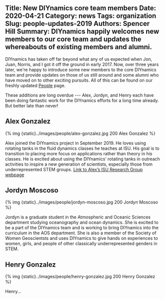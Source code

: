 Title: New DIYnamics core team members
Date: 2020-04-21
Category: news
Tags: organization
Slug: people-updates-2019
Authors: Spencer Hill
Summary: DIYnamics happily welcomes new members to our core team and updates the whereabouts of existing members and alumni.
---

DIYnamics has taken off far beyond what any of us expected when Jon,
Juan, Norris, and I got it off the ground in early 2017.  Now, over
three years later, we're happy to introduce some new members to the
core DIYnamics team and provide updates on those of us still around
and some alumni who have moved on to other exciting pursuits.  All of
this can be found on our freshly updated
[People](/pages/people.html) page.

These additions are long overdue --- Alex, Jordyn, and Henry each have
been doing fantastic work for the DIYnamics efforts for a long time
already.  But better late than never!

## Alex Gonzalez

{% img {static}../images/people/alex-gonzalez.jpg 200 Alex Gonzalez %}

Alex joined the DIYnamics project in September 2019. He loves using
rotating tanks in the fluid dynamics classes he teaches at ISU. His
goal is to transition to placing more focus on applications rather
than theory in his classes. He is excited about using the DIYnamics’
rotating tanks in outreach activities to inspire a new generation of
scientists, especially those from underrepresented STEM groups. [Link
to Alex’s ISU Research Group webpage](https://tad.ge-at.iastate.edu/)

## Jordyn Moscoso

{% img {static}../images/people/jordyn-moscoso.jpg 200 Jordyn Moscoso %}

Jordyn is a graduate student in the Atmospheric and Oceanic Sciences
department studying oceanography and ocean dynamics. She is excited to
be a part of the DIYnamics team and is working to bring DIYnamics into
the curriculum in the AOS department. She is also a member of the
Society of Women Geoscientsts and uses DIYnamics to give hands on
experiences to women, girls, and people of other classically
underrepresented genders in STEM.

## Henry Gonzalez

{% img {static}../images/people/henry-gonzalez.jpg 200 Henry Gonzalez %}

Henry...
